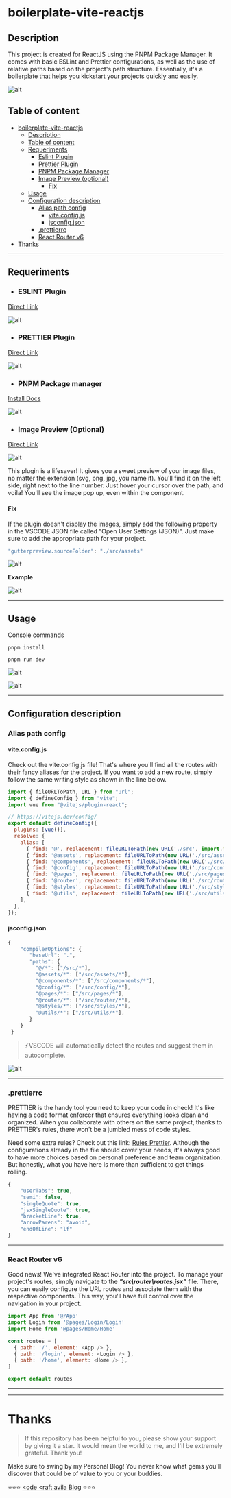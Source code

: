 # boilerplate-vite-reactjs

## Description

This project is created for ReactJS using the PNPM Package Manager. It comes with basic ESLint and Prettier configurations, as well as the use of relative paths based on the project's path structure. Essentially, it's a boilerplate that helps you kickstart your projects quickly and easily.

![alt](./readme/preview.png)

## Table of content

- [boilerplate-vite-reactjs](#boilerplate-vite-reactjs)
  - [Description](#description)
  - [Table of content](#table-of-content)
  - [Requeriments](#requeriments)
    - [Eslint Plugin](#eslint-plugin)
    - [Prettier Plugin](#prettier-plugin)
    - [PNPM Package Manager](#pnpm-package-manager)
    - [Image Preview (optional)](#image-preview-optional)
      - [Fix](#fix)
  - [Usage](#usage)
  - [Configuration description](#configuration-description)
    - [Alias path config](#alias-path-config)
      - [vite.config.js](#viteconfigjs)
      - [jsconfig.json](#jsconfigjson)
    - [.prettierrc](#prettierrc)
    - [React Router v6](#react-router-v6)
- [Thanks](#thanks)

---

## Requeriments 

- ### **ESLINT Plugin**
[Direct Link](https://marketplace.visualstudio.com/items?itemName=dbaeumer.vscode-eslint)

![alt](./readme/eslint.png)

- ### **PRETTIER Plugin**
[Direct Link](https://marketplace.visualstudio.com/items?itemName=esbenp.prettier-vscode)

![alt](./readme/prettier.png)

- ### **PNPM Package manager**
[Install Docs](https://pnpm.io/es/installation)

![alt](./readme/pnpm.png)

- ### **Image Preview** (Optional)
[Direct Link](https://marketplace.visualstudio.com/items?itemName=kisstkondoros.vscode-gutter-preview)

![alt](./readme/imagepreview.png)

This plugin is a lifesaver! It gives you a sweet preview of your image files, no matter the extension (svg, png, jpg, you name it). You'll find it on the left side, right next to the line number. Just hover your cursor over the path, and voila! You'll see the image pop up, even within the component.

#### Fix

If the plugin doesn't display the images, simply add the following property in the VSCODE JSON file called "Open User Settings (JSON)". Just make sure to add the appropriate path for your project.

```js
"gutterpreview.sourceFolder": "./src/assets"
```

![alt](./readme/fixpathpreview.png)


**Example**

![alt](./readme/previewexample.png)

---

## Usage
Console commands

```shell
pnpm install
```

```shell
pnpm run dev
```

![alt](./readme/pnpminstall.png)

![alt](./readme/pnpmrundev.png)


---
## Configuration description

### Alias path config

#### vite.config.js

Check out the vite.config.js file! That's where you'll find all the routes with their fancy aliases for the project. If you want to add a new route, simply follow the same writing style as shown in the line below.

```js
import { fileURLToPath, URL } from "url";
import { defineConfig } from "vite";
import vue from "@vitejs/plugin-react";

// https://vitejs.dev/config/
export default defineConfig({
  plugins: [vue()],
  resolve: {
    alias: [
      { find: '@', replacement: fileURLToPath(new URL('./src', import.meta.url)) },
      { find: '@assets', replacement: fileURLToPath(new URL('./src/assets', import.meta.url)) },
      { find: '@components', replacement: fileURLToPath(new URL('./src/components', import.meta.url)) },
      { find: '@config', replacement: fileURLToPath(new URL('./src/config', import.meta.url)) },
      { find: '@pages', replacement: fileURLToPath(new URL('./src/pages', import.meta.url)) },
      { find: '@router', replacement: fileURLToPath(new URL('./src/router', import.meta.url)) },
      { find: '@styles', replacement: fileURLToPath(new URL('./src/styles', import.meta.url)) },
      { find: '@utils', replacement: fileURLToPath(new URL('./src/utils', import.meta.url)) },
    ],
  },
});
```

#### jsconfig.json

```js
{
    "compilerOptions": {
       "baseUrl": ".",
       "paths": {
         "@/*": ["/src/*"],
         "@assets/*": ["/src/assets/*"],
         "@components/*": ["/src/components/*"],
         "@config/*": ["/src/config/*"],
         "@pages/*": ["/src/pages/*"],
         "@router/*": ["/src/router/*"],
         "@styles/*": ["/src/styles/*"],
         "@utils/*": ["/src/utils/*"],
       }
    }
 }
```

> ⚡VSCODE will automatically detect the routes and suggest them in autocomplete.

![alt](./readme/autocomplete.png)

---
### .prettierrc

PRETTIER is the handy tool you need to keep your code in check! It's like having a code format enforcer that ensures everything looks clean and organized. When you collaborate with others on the same project, thanks to PRETTIER's rules, there won't be a jumbled mess of code styles.

Need some extra rules? Check out this link: [Rules Prettier]([/guides/content/editing-an-existing-page](https://prettier.io/docs/en/options.html)). Although the configurations already in the file should cover your needs, it's always good to have more choices based on personal preference and team organization. But honestly, what you have here is more than sufficient to get things rolling.


```js
{
    "userTabs": true,
    "semi": false,
    "singleQuote": true,
    "jsxSingleQuote": true,
    "bracketLine": true,
    "arrowParens": "avoid",
    "endOfLine": "lf"
}
```

---

### React Router v6

Good news! We've integrated React Router into the project. To manage your project's routes, simply navigate to the ***"src\router\routes.jsx"*** file. There, you can easily configure the URL routes and associate them with the respective components. This way, you'll have full control over the navigation in your project.

```js
import App from '@/App'
import Login from '@pages/Login/Login'
import Home from '@pages/Home/Home'

const routes = [
  { path: '/', element: <App /> },
  { path: '/login', element: <Login /> },
  { path: '/home', element: <Home /> },
]

export default routes
```
---
---
# Thanks
> If this repository has been helpful to you, please show your support by giving it a star. It would mean the world to me, and I'll be extremely grateful. Thank you!


Make sure to swing by my Personal Blog! You never know what gems you'll discover that could be of value to you or your buddies.

⭐⭐⭐ [<ode <raft avila Blog](https://codecraftavila.super.site/) ⭐⭐⭐
